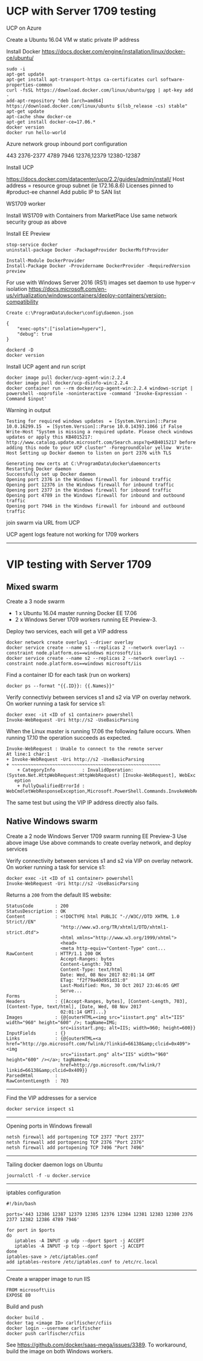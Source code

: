 # UCP with Server 1709 testing

UCP on Azure

Create a Ubuntu 16.04 VM w static private IP address

Install Docker
https://docs.docker.com/engine/installation/linux/docker-ce/ubuntu/

```
sudo -i
apt-get update
apt-get install apt-transport-https ca-certificates curl software-properties-common
curl -fsSL https://download.docker.com/linux/ubuntu/gpg | apt-key add -
add-apt-repository "deb [arch=amd64] https://download.docker.com/linux/ubuntu $(lsb_release -cs) stable"
apt-get update
apt-cache show docker-ce
apt-get install docker-ce=17.06.*
docker version
docker run hello-world
```

Azure network group inbound port configuration

443
2376-2377
4789
7946
12376,12379
12380-12387

Install UCP

https://docs.docker.com/datacenter/ucp/2.2/guides/admin/install/ 
Host address = resource group subnet (ie 172.16.8.6)
Licenses pinned to #product-ee channel
Add public IP to SAN list

WS1709 worker

Install WS1709 with Containers from MarketPlace
Use same network security group as above

Install EE Preview
```
stop-service docker
uninstall-package Docker -PackageProvider DockerMsftProvider

Install-Module DockerProvider
Install-Package Docker -Providername DockerProvider -RequiredVersion preview
```
For use with Windows Server 2016 (RS1) images set daemon to use hyper-v isolation
https://docs.microsoft.com/en-us/virtualization/windowscontainers/deploy-containers/version-compatibility
```
Create c:\ProgramData\docker\config\daemon.json

{
    "exec-opts":["isolation=hyperv"],
    "debug": true    
}
```
```
dockerd -D
docker version
```

Install UCP agent and run script

```
docker image pull docker/ucp-agent-win:2.2.4
docker image pull docker/ucp-dsinfo-win:2.2.4
docker container run --rm docker/ucp-agent-win:2.2.4 windows-script | powershell -noprofile -noninteractive -command 'Invoke-Expression -Command $input'
```

Warning in output
```
Testing for required windows updates  = [System.Version]::Parse 10.0.16299.15  = [System.Version]::Parse 10.0.14393.1066 if False       Write-Host "System is missing a required update. Please check windows updates or apply this KB4015217: http://www.catalog.update.microsoft.com/Search.aspx?q=KB4015217 before adding this node to your UCP cluster" -ForegroundColor yellow  Write-Host Setting up Docker daemon to listen on port 2376 with TLS

Generating new certs at C:\ProgramData\docker\daemoncerts
Restarting Docker daemon
Successfully set up Docker daemon
Opening port 2376 in the Windows firewall for inbound traffic
Opening port 12376 in the Windows firewall for inbound traffic
Opening port 2377 in the Windows firewall for inbound traffic
Opening port 4789 in the Windows firewall for inbound and outbound traffic
Opening port 7946 in the Windows firewall for inbound and outbound traffic
```
join swarm via URL from UCP

UCP agent logs feature not working for 1709 workers

----------

# VIP testing with Server 1709
## Mixed swarm
Create a 3 node swarm 
* 1 x Ubuntu 16.04 master running Docker EE 17.06
* 2 x Windows Server 1709 workers running EE Preview-3.

Deploy two services, each will get a VIP address
```
docker network create overlay1 --driver overlay
docker service create --name s1 --replicas 2 --network overlay1 --constraint node.platform.os==windows microsoft/iis
docker service create --name s2 --replicas 2 --network overlay1 --constraint node.platform.os==windows microsoft/iis
```

Find a container ID for each task (run on workers)
```
docker ps --format "{{.ID}}: {{.Names}}"
```

Verify connectiviy between services s1 and s2 via VIP on overlay network. On worker running a task for service s1:
```
docker exec -it <ID of s1 container> powershell
Invoke-WebRequest -Uri http://s2 -UseBasicParsing
```
When the Linux master is running 17.06 the following failure occurs. When running 17.10 the operation succeeds as expected.
```
Invoke-WebRequest : Unable to connect to the remote server
At line:1 char:1
+ Invoke-WebRequest -Uri http://s2 -UseBasicParsing
+ ~~~~~~~~~~~~~~~~~~~~~~~~~~~~~~~~~~~~~~~~~~~~~~~~~~~~~~~
    + CategoryInfo          : InvalidOperation: (System.Net.HttpWebRequest:HttpWebRequest) [Invoke-WebRequest], WebExc
   eption
    + FullyQualifiedErrorId : WebCmdletWebResponseException,Microsoft.PowerShell.Commands.InvokeWebRequestCommand
```
The same test but using the VIP IP address directly also fails.

## Native Windows swarm
Create a 2 node Windows Server 1709 swarm running EE Preview-3
Use above image
Use above commands to create overlay network, and deploy services

Verify connectivity between services s1 and s2 via VIP on overlay network. On worker running a task for service s1:
```
docker exec -it <ID of s1 container> powershell
Invoke-WebRequest -Uri http://s2 -UseBasicParsing
```
Returns a ```200``` from the default IIS website:
```
StatusCode        : 200
StatusDescription : OK
Content           : <!DOCTYPE html PUBLIC "-//W3C//DTD XHTML 1.0 Strict//EN"
                    "http://www.w3.org/TR/xhtml1/DTD/xhtml1-strict.dtd">
                    <html xmlns="http://www.w3.org/1999/xhtml">
                    <head>
                    <meta http-equiv="Content-Type" cont...
RawContent        : HTTP/1.1 200 OK
                    Accept-Ranges: bytes
                    Content-Length: 703
                    Content-Type: text/html
                    Date: Wed, 08 Nov 2017 02:01:14 GMT
                    ETag: "f2f79a40d951d31:0"
                    Last-Modified: Mon, 30 Oct 2017 23:46:05 GMT
                    Serve...
Forms             :
Headers           : {[Accept-Ranges, bytes], [Content-Length, 703], [Content-Type, text/html], [Date, Wed, 08 Nov 2017
                    02:01:14 GMT]...}
Images            : {@{outerHTML=<img src="iisstart.png" alt="IIS" width="960" height="600" />; tagName=IMG;
                    src=iisstart.png; alt=IIS; width=960; height=600}}
InputFields       : {}
Links             : {@{outerHTML=<a href="http://go.microsoft.com/fwlink/?linkid=66138&amp;clcid=0x409"><img
                    src="iisstart.png" alt="IIS" width="960" height="600" /></a>; tagName=A;
                    href=http://go.microsoft.com/fwlink/?linkid=66138&amp;clcid=0x409}}
ParsedHtml        :
RawContentLength  : 703
```

------------
Find the VIP addresses for a service
```
docker service inspect s1
```
------------
Opening ports in Windows firewall
```
netsh firewall add portopening TCP 2377 "Port 2377"
netsh firewall add portopening TCP 2376 "Port 2376"
netsh firewall add portopening TCP 7496 "Port 7496"
```
------------
Tailing docker daemon logs on Ubuntu
```
journalctl -f -u docker.service
```
------------
iptables configuration
```
#!/bin/bash

ports='443 12386 12387 12379 12385 12376 12384 12381 12383 12380 2376 2377 12382 12386 4789 7946'

for port in $ports
do
   iptables -A INPUT -p udp --dport $port -j ACCEPT
   iptables -A INPUT -p tcp --dport $port -j ACCEPT
done
iptables-save > /etc/iptables.conf
add iptables-restore /etc/iptables.conf to /etc/rc.local
```
------------
Create a wrapper image to run IIS
```
FROM microsoft\iis
EXPOSE 80
```

Build and push
```
docker build .
docker tag <image ID> carlfischer/cfiis
docker login --username carlfischer
docker push carlfischer/cfiis
```
See https://github.com/docker/saas-mega/issues/3389. To workaround, build the image on both Windows workers.



